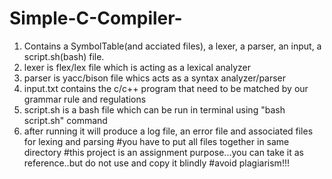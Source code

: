 # Simple-C-Compiler-
1. Contains a SymbolTable(and acciated files), a lexer, a parser, an input, a script.sh(bash) file.
2. lexer is flex/lex file which is acting as a lexical analyzer
3. parser is yacc/bison file whics acts as a syntax analyzer/parser
4. input.txt contains the c/c++ program that need to be matched by our grammar rule and regulations
5. script.sh is a bash file which can be run in terminal using "bash script.sh" command
6. after running it will produce a log file, an error file and associated files for lexing and parsing
#you have to put all files together in same directory
#this project is an assignment purpose...you can take it as reference..but do not use and copy it blindly
#avoid plagiarism!!!
